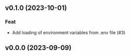 ## v0.1.0 (2023-10-01)

### Feat

- Add loading of environment variables from .env file (#3)

## v0.0.0 (2023-09-09)
